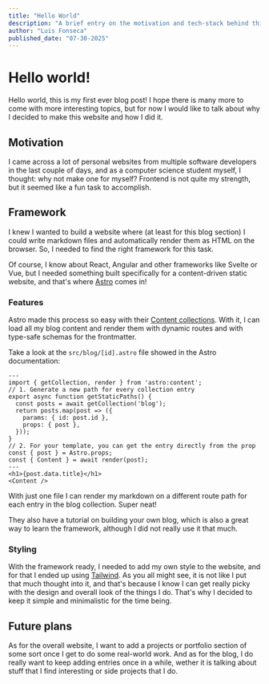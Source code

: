 ```yaml
---
title: "Hello World"
description: "A brief entry on the motivation and tech-stack behind this website."
author: "Luis Fonseca"
published_date: "07-30-2025"
---
```


# Hello world!

Hello world, this is my first ever blog post! I hope there is many more to come with more interesting topics, but for now I would like to talk about why I decided to make this website and how I did it.

## Motivation

I came across a lot of personal websites from multiple software developers in the last couple of days, and as a computer science student myself, I thought: why not make one for myself? Frontend is not quite my strength, but it seemed like a fun task to accomplish.

## Framework

I knew I wanted to build a website where (at least for this blog section) I could write markdown files and automatically render them as HTML on the browser. So, I needed to find the right framework for this task.

Of course, I know about React, Angular and other frameworks like Svelte or Vue, but I needed something built specifically for a content-driven static website, and that's where [Astro](https://astro.build) comes in!

### Features

Astro made this process so easy with their [Content collections](https://docs.astro.build/en/guides/content-collections/). With it, I can load all my blog content and render them with dynamic routes and with type-safe schemas for the frontmatter.

Take a look at the `src/blog/[id].astro` file showed in the Astro documentation:

```astro
---
import { getCollection, render } from 'astro:content';
// 1. Generate a new path for every collection entry
export async function getStaticPaths() {
  const posts = await getCollection('blog');
  return posts.map(post => ({
    params: { id: post.id },
    props: { post },
  }));
}
// 2. For your template, you can get the entry directly from the prop
const { post } = Astro.props;
const { Content } = await render(post);
---
<h1>{post.data.title}</h1>
<Content />
```

With just one file I can render my markdown on a different route path for each entry in the blog collection. Super neat!

They also have a tutorial on building your own blog, which is also a great way to learn the framework, although I did not really use it that much.

### Styling

With the framework ready, I needed to add my own style to the website, and for that I ended up using [Tailwind](https://tailwindcss.com). As you all might see, it is not like I put that much thought into it, and that's because I know I can get really picky with the design and overall look of the things I do. That's why I decided to keep it simple and minimalistic for the time being.

## Future plans

As for the overall website, I want to add a projects or portfolio section of some sort once I get to do some real-world work. And as for the blog, I do really want to keep adding entries once in a while, wether it is talking about stuff that I find interesting or side projects that I do.
